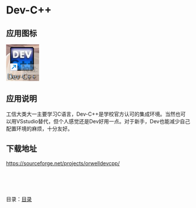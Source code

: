 # Dev-C++

## 应用图标

![picture](../src/Dev-C%2B%2B.png)

## 应用说明

工信大类大一主要学习C语言，Dev-C++是学校官方认可的集成环境。当然也可以用VSstudio替代，但个人感觉还是Dev好用一点。对于新手，Dev也能减少自己配置环境的麻烦，十分友好。

## 下载地址

<https://sourceforge.net/projects/orwelldevcpp/>

&nbsp;  
&nbsp;  
&nbsp;  

目录：[目录](../Readme.md)  
